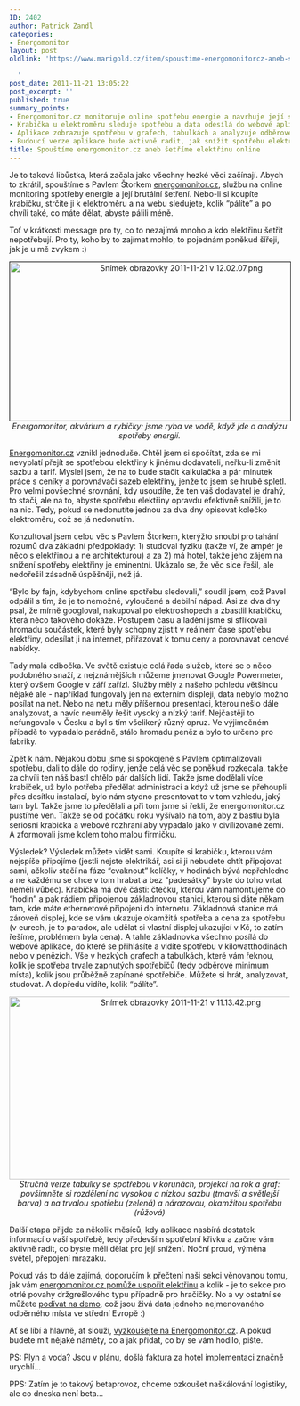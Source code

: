 ```yaml
---
ID: 2402
author: Patrick Zandl
categories:
- Energomonitor
layout: post
oldlink: 'https://www.marigold.cz/item/spoustime-energomonitorcz-aneb-setrime-elektrinu-online

  '
post_date: 2011-11-21 13:05:22
post_excerpt: ''
published: true
summary_points:
- Energomonitor.cz monitoruje online spotřebu energie a navrhuje její snížení.
- Krabička u elektroměru sleduje spotřebu a data odesílá do webové aplikace.
- Aplikace zobrazuje spotřebu v grafech, tabulkách a analyzuje odběrové minimum.
- Budoucí verze aplikace bude aktivně radit, jak snížit spotřebu elektřiny.
title: Spouštíme energomonitor.cz aneb šetříme elektřinu online
---
```


Je to taková libůstka, která začala jako všechny hezké věci začínají. Abych to zkrátil, spouštíme s Pavlem Štorkem <a href="http://www.energomonitor.cz/?utm_source=Marigold&utm_medium=text&utm_campaign=Start">energomonitor.cz</a>, službu na online monitoring spotřeby energie a její brutální šetření. Nebo-li si koupíte krabičku, strčíte ji k elektroměru a na webu sledujete, kolik “pálíte” a po chvíli také, co máte dělat, abyste pálili méně. 

Toť v krátkosti message pro ty, co to nezajímá mnoho a kdo elektřinu šetřit nepotřebují. Pro ty, koho by to zajímat mohlo, to pojednám poněkud šířeji, jak je u mě zvykem :)

<div style="text-align:center;"><a href="http://www.energomonitor.cz/?utm_source=Marigold&utm_medium=text&utm_campaign=Akvarium"><img src="http://www.marigold.cz/wp-content/uploads/snimek-obrazovky-2011-11-21-v120207.png" alt="Snímek obrazovky 2011-11-21 v 12.02.07.png" border="1" width="600" height="285" /></a><br /><em>Energomonitor, akvárium a rybičky: jsme ryba ve vodě, když jde o analýzu spotřeby energií.</em></div>

<a href="http://www.energomonitor.cz/?utm_source=Marigold&utm_medium=text&utm_campaign=Start">Energomonitor.cz</a> vznikl jednoduše. Chtěl jsem si spočítat, zda se mi nevyplatí přejít se spotřebou elektřiny k jinému dodavateli, neřku-li změnit sazbu a tarif. Myslel jsem, že na to bude stačit kalkulačka a pár minutek práce s ceníky a porovnávači sazeb elektřiny, jenže to jsem se hrubě spletl. Pro velmi povšechné srovnání, kdy usoudíte, že ten váš dodavatel je drahý, to stačí, ale na to, abyste spotřebu elektřiny opravdu efektivně snížili, je to na nic. Tedy, pokud se nedonutíte jednou za dva dny opisovat kolečko elektroměru, což se já nedonutím. 

Konzultoval jsem celou věc s Pavlem Štorkem, kterýžto snoubí pro tahání rozumů dva základní předpoklady: 1) studoval fyziku (takže ví, že ampér je něco s elektřinou a ne architekturou) a za 2) má hotel, takže jeho zájem na snížení spotřeby elektřiny je eminentní. Ukázalo se, že věc sice řešil, ale nedořešil zásadně úspěšněji, než já. 

“Bylo by fajn, kdybychom online spotřebu sledovali,” soudil jsem, což Pavel odpálil s tím, že je to nemožné, vyloučené a debilní nápad. Asi za dva dny psal, že mírně googloval, nakupoval po elektroshopech a zbastlil krabičku, která něco takového dokáže. Postupem času a ladění jsme si sflikovali hromadu součástek, které byly schopny zjistit v reálném čase spotřebu elektřiny, odesílat ji na internet, přiřazovat k tomu ceny a porovnávat cenové nabídky. 

Tady malá odbočka. Ve světě existuje celá řada služeb, které se o něco podobného snaží, z nejznámějších můžeme jmenovat Google Powermeter, který ovšem Google v září zařízl. Služby měly z našeho pohledu většinou nějaké ale - například fungovaly jen na externím displeji, data nebylo možno posílat na net. Nebo na netu měly příšernou presentaci, kterou nešlo dále analyzovat, a navíc neuměly řešit vysoký a nízký tarif. Nejčastěji to nefungovalo v Česku a byl s tím všelikerý různý opruz. Ve výjimečném případě to vypadalo parádně, stálo hromadu peněz a bylo to určeno pro fabriky. 

Zpět k nám. Nějakou dobu jsme si spokojeně s Pavlem optimalizovali spotřebu, dali to dále do rodiny, jenže celá věc se poněkud rozkecala, takže za chvíli ten náš bastl chtělo pár dalších lidí. Takže jsme dodělali více krabiček, už bylo potřeba předělat administraci a když už jsme se přehoupli přes desítku instalací, bylo nám stydno presentovat to v tom vzhledu, jaký tam byl. Takže jsme to předělali a při tom jsme si řekli, že energomonitor.cz pustíme ven. Takže se od počátku roku vyšívalo na tom, aby z bastlu byla seriosní krabička a webové rozhraní aby vypadalo jako v civilizované zemi. A zformovali jsme kolem toho malou firmičku.

Výsledek? Výsledek můžete vidět sami. Koupíte si krabičku, kterou vám nejspíše připojíme (jestli nejste elektrikář, asi si ji nebudete chtít připojovat sami, ačkoliv stačí na fáze “cvaknout” kolíčky, v hodinách bývá nepřehledno a ne každému se chce v tom hrabat a bez "padesátky" byste do toho vrtat neměli vůbec). Krabička má dvě části: čtečku, kterou vám namontujeme do “hodin” a pak rádiem připojenou základnovou stanici, kterou si dáte někam tam, kde máte ethernetové připojení do internetu. Základnová stanice má zároveň displej, kde se vám ukazuje okamžitá spotřeba a cena za spotřebu (v eurech, je to paradox, ale udělat si vlastní displej ukazující v Kč, to zatím řešíme, problémem byla cena). A tahle základnovka všechno posílá do webové aplikace, do které se přihlásíte a vidíte spotřebu v kilowatthodinách nebo v penězích. Vše v hezkých grafech a tabulkách, které vám řeknou, kolik je spotřeba trvale zapnutých spotřebičů (tedy odběrové minimum místa), kolik jsou průběžně zapínané spotřebiče. Můžete si hrát, analyzovat, studovat. A dopředu vidíte, kolik “pálíte”.

<div style="text-align:center;"><img src="http://www.marigold.cz/wp-content/uploads/snimek-obrazovky-2011-11-21-v111342.png" alt="Snímek obrazovky 2011-11-21 v 11.13.42.png" border="0" width="600" height="328" /><br /><em>Stručná verze tabulky se spotřebou v korunách, projekcí na rok a graf: povšimněte si rozdělení na vysokou a nízkou sazbu (tmavší a světlejší barva) a na trvalou spotřebu (zelená) a nárazovou, okamžitou spotřebu (růžová)</em></div>

Další etapa přijde za několik měsíců, kdy aplikace nasbírá dostatek informací o vaší spotřebě, tedy především spotřební křivku a začne vám aktivně radit, co byste měli dělat pro její snížení. Noční proud, výměna světel, přepojení mrazáku. 

Pokud vás to dále zajímá, doporučím k přečtení naši sekci věnovanou tomu, jak vám <a href="http://www.energomonitor.cz/cim-se-setri/?utm_source=Marigold&utm_medium=text&utm_campaign=KolikUsetrit">energomonitor.cz pomůže uspořit elektřinu</a> a kolik - je to sekce pro otrlé povahy držgrešlového typu případně pro hračičky. No a vy ostatní se můžete <a href="http://www.energomonitor.cz/demo/?utm_source=Marigold&utm_medium=text&utm_campaign=Demo">podívat na demo</a>, což jsou živá data jednoho nejmenovaného odběrného místa ve střední Evropě :)

Ať se líbí a hlavně, ať slouží, <a href="http://www.energomonitor.cz/?utm_source=Marigold&utm_medium=text&utm_campaign=Start">vyzkoušejte na Energomonitor.cz</a>. A pokud budete mít nějaké náměty, co a jak přidat, co by se vám hodilo, pište. 

PS: Plyn a voda? Jsou v plánu, došlá faktura za hotel implementaci značně urychlí...

PPS: Zatím je to takový betaprovoz, chceme ozkoušet naškálování logistiky, ale co dneska není beta…
